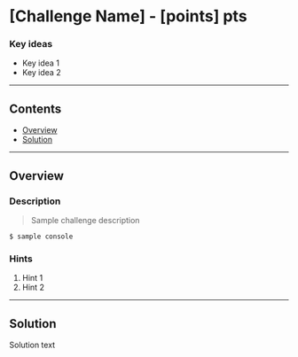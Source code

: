 # \[Challenge Name\] - \[points\] pts

### Key ideas

- Key idea 1
- Key idea 2

---

## **Contents**

- [Overview](#overview)
- [Solution](#solution)

---

## Overview

### Description

> Sample challenge description
```
$ sample console
```

### Hints
1. Hint 1
2. Hint 2
---

## Solution

Solution text
